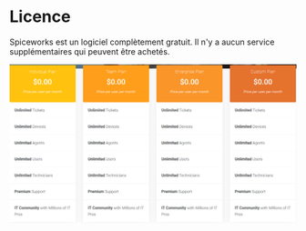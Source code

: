 # Licence

Spiceworks est un logiciel complètement gratuit. Il n'y a aucun service supplémentaires qui peuvent être achetés.

![](.gitbook/assets/image%20%2817%29.png)

